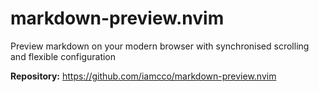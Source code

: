 # markdown-preview.nvim

Preview markdown on your modern browser with synchronised scrolling and flexible configuration

**Repository:** <https://github.com/iamcco/markdown-preview.nvim>
